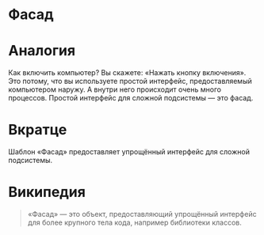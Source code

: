 # Фасад

# Аналогия
Как включить компьютер? Вы скажете: «Нажать кнопку включения». Это потому, что вы используете простой интерфейс, предоставляемый компьютером наружу. А внутри него происходит очень много процессов. Простой интерфейс для сложной подсистемы — это фасад.

# Вкратце
Шаблон «Фасад» предоставляет упрощённый интерфейс для сложной подсистемы.

# Википедия
> «Фасад» — это объект, предоставляющий упрощённый интерфейс для более крупного тела кода, например библиотеки классов.
